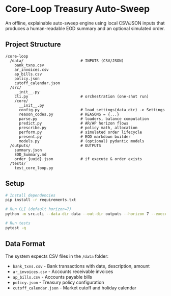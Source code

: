 # Core-Loop Treasury Auto-Sweep

An offline, explainable auto-sweep engine using local CSV/JSON inputs that produces a human-readable EOD summary and an optional simulated order.

## Project Structure

```
/core-loop
  /data/                         # INPUTS (CSV/JSON)
    bank_txns.csv
    ar_invoices.csv
    ap_bills.csv
    policy.json
    cutoff_calendar.json
  /src/
    __init__.py
    cli.py                       # orchestration (one-shot run)
    /core/
      __init__.py
      config.py                  # load_settings(data_dir) -> Settings
      reason_codes.py            # REASONS = {...}
      parse.py                   # loaders, balance computation
      predict.py                 # AR/AP horizon flows
      prescribe.py               # policy math, allocation
      perform.py                 # simulated order lifecycle
      present.py                 # EOD markdown builder
      models.py                  # (optional) pydantic models
  /outputs/                      # OUTPUTS
    summary.json
    EOD_Summary.md
    order_{uuid}.json            # if execute & order exists
  /tests/
    test_core_loop.py
```

## Setup

```bash
# Install dependencies
pip install -r requirements.txt

# Run CLI (default horizon=7)
python -m src.cli --data-dir data --out-dir outputs --horizon 7 --execute

# Run tests
pytest -q
```

## Data Format

The system expects CSV files in the `/data` folder:
- `bank_txns.csv` - Bank transactions with date, description, amount
- `ar_invoices.csv` - Accounts receivable invoices
- `ap_bills.csv` - Accounts payable bills
- `policy.json` - Treasury policy configuration
- `cutoff_calendar.json` - Market cutoff and holiday calendar

